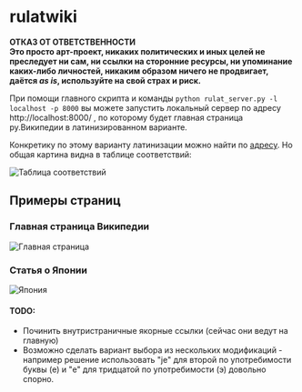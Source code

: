 # rulatwiki

**ОТКАЗ ОТ ОТВЕТСТВЕННОСТИ**    
**Это просто арт-проект, никаких политических и иных целей не преследует ни сам, ни ссылки на сторонние ресурсы, ни упоминание каких-либо личностей, никаким образом ничего не продвигает, даётся _as is_, используйте на свой страх и риск.**   

При помощи главного скрипта и команды ```python rulat_server.py -l localhost -p 8000``` вы можете запустить локальный сервер по адресу http://localhost:8000/ , по которому будет главная страница ру.Википедии в латинизированном варианте.   

Конкретику по этому варианту латинизации можно найти по [адресу](https://web.archive.org/web/20191211222233/https://kungurov.livejournal.com/251816.html). Но общая картина видна в таблице соответствий:

![Таблица соответствий](https://i.imgur.com/koTiTeB.png)
    
## Примеры страниц
### Главная страница Википедии
![Главная страница](https://i.imgur.com/X5vKKfO.png)        

### Статья о Японии    
![Япония](https://i.imgur.com/39d1VVg.png)


       
       
       
#### TODO:

* Починить внутристраничные якорные ссылки (сейчас они ведут на главную)
* Возможно сделать вариант выбора из нескольких модификаций - например решение использовать "je" для второй по употребимости буквы (е) и "e" для тридцатой по употребимости (э) довольно спорно. 
